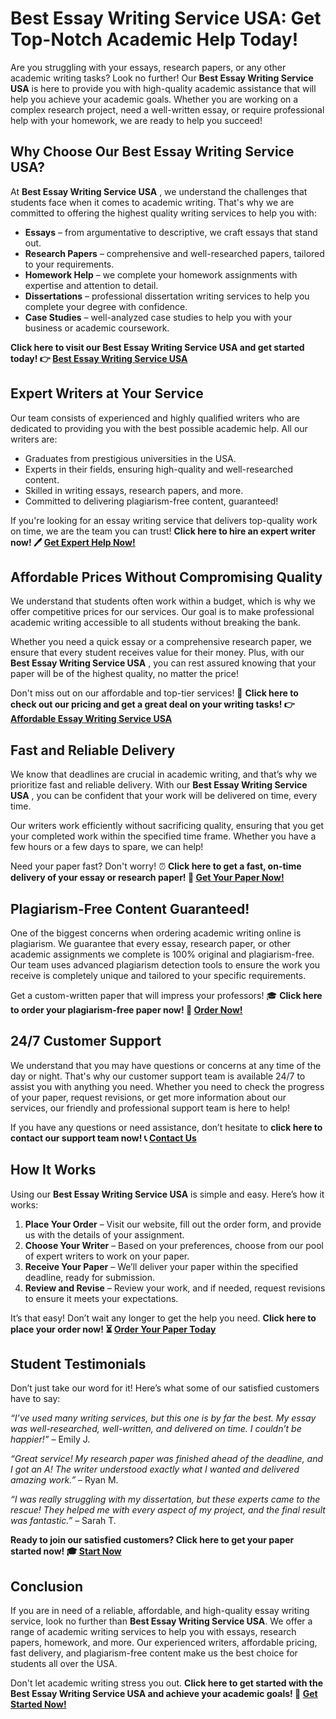 # Best Essay Writing Service USA: Get Top-Notch Academic Help Today!

Are you struggling with your essays, research papers, or any other academic writing tasks? Look no further! Our **Best Essay Writing Service USA** is here to provide you with high-quality academic assistance that will help you achieve your academic goals. Whether you are working on a complex research project, need a well-written essay, or require professional help with your homework, we are ready to help you succeed!

## Why Choose Our Best Essay Writing Service USA?

At **Best Essay Writing Service USA** , we understand the challenges that students face when it comes to academic writing. That's why we are committed to offering the highest quality writing services to help you with:

- **Essays** – from argumentative to descriptive, we craft essays that stand out.
- **Research Papers** – comprehensive and well-researched papers, tailored to your requirements.
- **Homework Help** – we complete your homework assignments with expertise and attention to detail.
- **Dissertations** – professional dissertation writing services to help you complete your degree with confidence.
- **Case Studies** – well-analyzed case studies to help you with your business or academic coursework.

**Click here to visit our Best Essay Writing Service USA and get started today! 👉 [Best Essay Writing Service USA](https://tinyurl.com/topessay?keyword=best+essay+writing+service+usa)**

## Expert Writers at Your Service

Our team consists of experienced and highly qualified writers who are dedicated to providing you with the best possible academic help. All our writers are:

- Graduates from prestigious universities in the USA.
- Experts in their fields, ensuring high-quality and well-researched content.
- Skilled in writing essays, research papers, and more.
- Committed to delivering plagiarism-free content, guaranteed!

If you're looking for an essay writing service that delivers top-quality work on time, we are the team you can trust! **Click here to hire an expert writer now! 🖊️ [Get Expert Help Now!](https://tinyurl.com/topessay?keyword=best+essay+writing+service+usa)**

## Affordable Prices Without Compromising Quality

We understand that students often work within a budget, which is why we offer competitive prices for our services. Our goal is to make professional academic writing accessible to all students without breaking the bank.

Whether you need a quick essay or a comprehensive research paper, we ensure that every student receives value for their money. Plus, with our **Best Essay Writing Service USA** , you can rest assured knowing that your paper will be of the highest quality, no matter the price!

Don't miss out on our affordable and top-tier services! 🌟 **Click here to check out our pricing and get a great deal on your writing tasks! 👉 [Affordable Essay Writing Service USA](https://tinyurl.com/topessay?keyword=best+essay+writing+service+usa)**

## Fast and Reliable Delivery

We know that deadlines are crucial in academic writing, and that’s why we prioritize fast and reliable delivery. With our **Best Essay Writing Service USA** , you can be confident that your work will be delivered on time, every time.

Our writers work efficiently without sacrificing quality, ensuring that you get your completed work within the specified time frame. Whether you have a few hours or a few days to spare, we can help!

Need your paper fast? Don't worry! ⏰ **Click here to get a fast, on-time delivery of your essay or research paper! 🚀 [Get Your Paper Now!](https://tinyurl.com/topessay?keyword=best+essay+writing+service+usa)**

## Plagiarism-Free Content Guaranteed!

One of the biggest concerns when ordering academic writing online is plagiarism. We guarantee that every essay, research paper, or other academic assignments we complete is 100% original and plagiarism-free. Our team uses advanced plagiarism detection tools to ensure the work you receive is completely unique and tailored to your specific requirements.

Get a custom-written paper that will impress your professors! 🎓 **Click here to order your plagiarism-free paper now! 💯 [Order Now!](https://tinyurl.com/topessay?keyword=best+essay+writing+service+usa)**

## 24/7 Customer Support

We understand that you may have questions or concerns at any time of the day or night. That's why our customer support team is available 24/7 to assist you with anything you need. Whether you need to check the progress of your paper, request revisions, or get more information about our services, our friendly and professional support team is here to help!

If you have any questions or need assistance, don’t hesitate to **click here to contact our support team now! 📞 [Contact Us](https://tinyurl.com/topessay?keyword=best+essay+writing+service+usa)**

## How It Works

Using our **Best Essay Writing Service USA** is simple and easy. Here’s how it works:

1. **Place Your Order** – Visit our website, fill out the order form, and provide us with the details of your assignment.
2. **Choose Your Writer** – Based on your preferences, choose from our pool of expert writers to work on your paper.
3. **Receive Your Paper** – We’ll deliver your paper within the specified deadline, ready for submission.
4. **Review and Revise** – Review your work, and if needed, request revisions to ensure it meets your expectations.

It’s that easy! Don’t wait any longer to get the help you need. **Click here to place your order now! ⏳ [Order Your Paper Today](https://tinyurl.com/topessay?keyword=best+essay+writing+service+usa)**

## Student Testimonials

Don’t just take our word for it! Here’s what some of our satisfied customers have to say:

_“I’ve used many writing services, but this one is by far the best. My essay was well-researched, well-written, and delivered on time. I couldn’t be happier!”_ – Emily J.

_“Great service! My research paper was finished ahead of the deadline, and I got an A! The writer understood exactly what I wanted and delivered amazing work.”_ – Ryan M.

_“I was really struggling with my dissertation, but these experts came to the rescue! They helped me with every aspect of my project, and the final result was fantastic.”_ – Sarah T.

**Ready to join our satisfied customers? Click here to get your paper started now! 🎓 [Start Now](https://tinyurl.com/topessay?keyword=best+essay+writing+service+usa)**

## Conclusion

If you are in need of a reliable, affordable, and high-quality essay writing service, look no further than **Best Essay Writing Service USA**. We offer a range of academic writing services to help you with essays, research papers, homework, and more. Our experienced writers, affordable pricing, fast delivery, and plagiarism-free content make us the best choice for students all over the USA.

Don't let academic writing stress you out. **Click here to get started with the Best Essay Writing Service USA and achieve your academic goals! 💼 [Get Started Now!](https://tinyurl.com/topessay?keyword=best+essay+writing+service+usa)**

